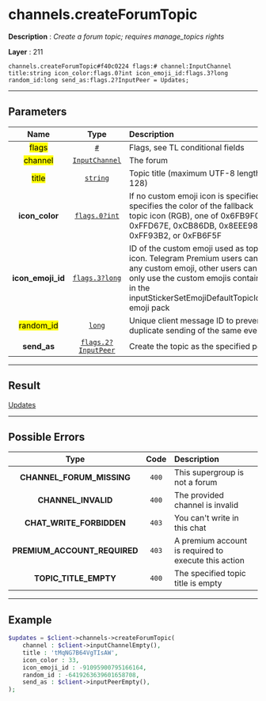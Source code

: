 # channels.createForumTopic

**Description** : *Create a forum topic; requires manage\_topics rights*

**Layer** : 211

```tl
channels.createForumTopic#f40c0224 flags:# channel:InputChannel title:string icon_color:flags.0?int icon_emoji_id:flags.3?long random_id:long send_as:flags.2?InputPeer = Updates;
```

---

## Parameters

| Name | Type | Description |
| :---: | :---: | :--- |
| <mark>flags</mark> | [`#`](type/#) | Flags, see TL conditional fields |
| <mark>channel</mark> | [`InputChannel`](type/InputChannel) | The forum |
| <mark>title</mark> | [`string`](type/string) | Topic title (maximum UTF-8 length: 128) |
| **icon_color** | [`flags.0?int`](type/int) | If no custom emoji icon is specified, specifies the color of the fallback topic icon (RGB), one of 0x6FB9F0, 0xFFD67E, 0xCB86DB, 0x8EEE98, 0xFF93B2, or 0xFB6F5F |
| **icon_emoji_id** | [`flags.3?long`](type/long) | ID of the custom emoji used as topic icon. Telegram Premium users can use any custom emoji, other users can only use the custom emojis contained in the inputStickerSetEmojiDefaultTopicIcons emoji pack |
| <mark>random_id</mark> | [`long`](type/long) | Unique client message ID to prevent duplicate sending of the same event |
| **send_as** | [`flags.2?InputPeer`](type/InputPeer) | Create the topic as the specified peer |

---

## Result

[Updates](type/Updates)

---

## Possible Errors

| Type | Code | Description |
| :---: | :---: | :--- |
| **CHANNEL_FORUM_MISSING** | `400` | This supergroup is not a forum |
| **CHANNEL_INVALID** | `400` | The provided channel is invalid |
| **CHAT_WRITE_FORBIDDEN** | `403` | You can't write in this chat |
| **PREMIUM_ACCOUNT_REQUIRED** | `403` | A premium account is required to execute this action |
| **TOPIC_TITLE_EMPTY** | `400` | The specified topic title is empty |

---

## Example

```php
$updates = $client->channels->createForumTopic(
	channel : $client->inputChannelEmpty(),
	title : 'tMqNG7B64VgTIsAW',
	icon_color : 33,
	icon_emoji_id : -91095900795166164,
	random_id : -6419263639601658708,
	send_as : $client->inputPeerEmpty(),
);
```